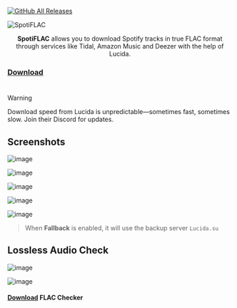 [![GitHub All Releases](https://img.shields.io/github/downloads/afkarxyz/SpotiFLAC/total?style=for-the-badge)](https://github.com/afkarxyz/SpotiFLAC/releases)

![SpotiFLAC](https://github.com/user-attachments/assets/b4c4f403-edbd-4a71-b74b-c7d433d47d06)

<div align="center">
<b>SpotiFLAC</b> allows you to download Spotify tracks in true FLAC format through services like Tidal, Amazon Music and Deezer with the help of Lucida.
</div>

### [Download](https://github.com/afkarxyz/SpotiFLAC/releases/download/v2.6/SpotiFLAC.exe)

#

> [!WARNING] 
Download speed from Lucida is unpredictable—sometimes fast, sometimes slow. Join their Discord for updates.

## Screenshots

![image](https://github.com/user-attachments/assets/70a5dceb-3374-4255-8f6a-4afb5ee534b0)

![image](https://github.com/user-attachments/assets/9f0d6aa5-456b-4a90-b48a-7e0c22819ebd)

![image](https://github.com/user-attachments/assets/be9a79b5-260e-4948-9f72-10c735210ab7)

![image](https://github.com/user-attachments/assets/1feec621-f8bf-4b2a-ae73-afcb1fb1deba)

![image](https://github.com/user-attachments/assets/66cc3398-547d-4568-8d49-a05ad4997370)

> When **Fallback** is enabled, it will use the backup server `Lucida.su`

## Lossless Audio Check

![image](https://github.com/user-attachments/assets/d63b422d-0ea3-4307-850f-96c99d7eaa9a)

![image](https://github.com/user-attachments/assets/7649e6e1-d5d1-49b3-b83f-965d44651d05)

#### [Download](https://github.com/afkarxyz/SpotiFLAC/releases/download/v0/FLAC-Checker.zip) FLAC Checker
